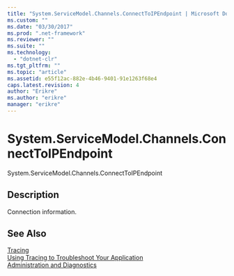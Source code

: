 ```yaml
---
title: "System.ServiceModel.Channels.ConnectToIPEndpoint | Microsoft Docs"
ms.custom: ""
ms.date: "03/30/2017"
ms.prod: ".net-framework"
ms.reviewer: ""
ms.suite: ""
ms.technology: 
  - "dotnet-clr"
ms.tgt_pltfrm: ""
ms.topic: "article"
ms.assetid: e55f12ac-882e-4b46-9401-91e1263f68e4
caps.latest.revision: 4
author: "Erikre"
ms.author: "erikre"
manager: "erikre"
---
```

# System.ServiceModel.Channels.ConnectToIPEndpoint
System.ServiceModel.Channels.ConnectToIPEndpoint  
  
## Description  
 Connection information.  
  
## See Also  
 [Tracing](../../../../../docs/framework/wcf/diagnostics/tracing/index.md)   
 [Using Tracing to Troubleshoot Your Application](../../../../../docs/framework/wcf/diagnostics/tracing/using-tracing-to-troubleshoot-your-application.md)   
 [Administration and Diagnostics](../../../../../docs/framework/wcf/diagnostics/index.md)